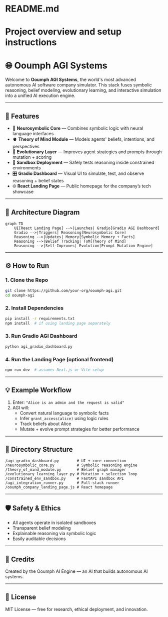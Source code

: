 # README.md
# Project overview and setup instructions
# 🌐 Ooumph AGI Systems

Welcome to **Ooumph AGI Systems**, the world's most advanced autonomous AI software company simulator. This stack fuses symbolic reasoning, belief modeling, evolutionary learning, and interactive simulation into a unified AI execution engine.

---

## 🚀 Features

- 🧠 **Neurosymbolic Core** — Combines symbolic logic with neural language interfaces
- 🫀 **Theory of Mind Module** — Models agents' beliefs, intentions, and perspectives
- 🧬 **Evolutionary Layer** — Improves agent strategies and prompts through mutation + scoring
- 🧪 **Sandbox Deployment** — Safely tests reasoning inside constrained environments
- 🎛 **Gradio Dashboard** — Visual UI to simulate, test, and observe reasoning + belief states
- 🌐 **React Landing Page** — Public homepage for the company’s tech showcase

---

## 🧩 Architecture Diagram

```mermaid
graph TD
    UI[React Landing Page] -->|Launches| Gradio[Gradio AGI Dashboard]
    Gradio -->|Triggers| Reasoning[Neurosymbolic Core]
    Reasoning -->|Updates| Memory[Symbolic Memory + Facts]
    Reasoning -->|Belief Tracking| ToM[Theory of Mind]
    Reasoning -->|Self-Improves| Evolution[Prompt Mutation Engine]
```

---

## ⚙️ How to Run

### 1. Clone the Repo
```bash
git clone https://github.com/your-org/ooumph-agi.git
cd ooumph-agi
```

### 2. Install Dependencies
```bash
pip install -r requirements.txt
npm install  # if using landing page separately
```

### 3. Run Gradio AGI Dashboard
```bash
python agi_gradio_dashboard.py
```

### 4. Run the Landing Page (optional frontend)
```bash
npm run dev  # assumes Next.js or Vite setup
```

---

## 💡 Example Workflow

1. Enter: `"Alice is an admin and the request is valid"`
2. AGI will:
   - Convert natural language to symbolic facts
   - Infer `grant_access(alice)` using logic rules
   - Track beliefs about Alice
   - Mutate + evolve prompt strategies for better performance

---

## 📂 Directory Structure
```
/agi_gradio_dashboard.py        # UI + core connection
/neurosymbolic_core.py          # Symbolic reasoning engine
/theory_of_mind_module.py       # Belief graph manager
/evolutionary_learning_layer.py # Mutation + selection loop
/constrained_env_sandbox.py     # FastAPI sandbox API
/agi_integration_runner.py      # Full-stack runner
/ooumph_company_landing_page.js # React homepage
```

---

## 🛡️ Safety & Ethics
- All agents operate in isolated sandboxes
- Transparent belief modeling
- Explainable reasoning via symbolic logic
- Easily auditable decisions

---

## 🧠 Credits
Created by the Ooumph AI Engine — an AI that builds autonomous AI systems.

---

## 📜 License
MIT License — free for research, ethical deployment, and innovation.


